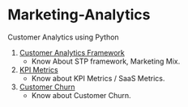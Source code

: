 # Marketing-Analytics

Customer Analytics using Python

1. [Customer Analytics Framework](https://github.com/SharathHebbar/Customer-Analytics/tree/master/Framework)
    - Know About STP framework, Marketing Mix.
2. [KPI Metrics](https://github.com/SharathHebbar/Customer-Analytics/tree/master/KPI%20Metrics)
    - Know about KPI Metrics / SaaS Metrics.
3. [Customer Churn](https://github.com/SharathHebbar/Customer-Analytics/tree/master/Customer%20Churn)
    - Know about Customer Churn.
